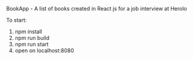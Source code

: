 
BookApp - A list of books created in React js for a job interview at Herolo

To start:
1. npm install
2. npm run build
3. npm run start
4. open on localhost:8080


